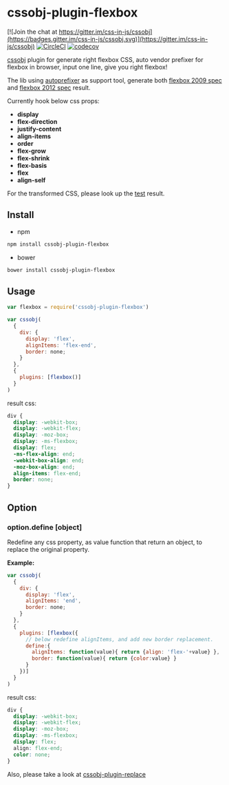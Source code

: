 # cssobj-plugin-flexbox

[![Join the chat at https://gitter.im/css-in-js/cssobj](https://badges.gitter.im/css-in-js/cssobj.svg)](https://gitter.im/css-in-js/cssobj)  [![CircleCI](https://circleci.com/gh/cssobj/cssobj-plugin-flexbox.svg?style=svg)](https://circleci.com/gh/cssobj/cssobj-plugin-flexbox)  [![codecov](https://codecov.io/gh/cssobj/cssobj-plugin-flexbox/branch/master/graph/badge.svg)](https://codecov.io/gh/cssobj/cssobj-plugin-flexbox)

[cssobj](https://github.com/cssobj/cssobj) plugin for generate right flexbox CSS, auto vendor prefixer for flexbox in browser, input one line, give you right flexbox!

The lib using [autoprefixer](https://github.com/postcss/autoprefixer) as support tool, generate both [flexbox 2009 spec](https://www.w3.org/TR/2009/WD-css3-flexbox-20090723/) and [flexbox 2012 spec](http://www.w3.org/TR/css3-flexbox) result.

Currently hook below css props:

- **display**
- **flex-direction**
- **justify-content**
- **align-items**
- **order**
- **flex-grow**
- **flex-shrink**
- **flex-basis**
- **flex**
- **align-self**

For the transformed CSS, please look up the [test](https://github.com/cssobj/cssobj-plugin-flexbox/blob/master/test/test.js) result.

## Install

- npm

``` bash
npm install cssobj-plugin-flexbox
```

- bower

``` bash
bower install cssobj-plugin-flexbox
```

## Usage

``` javascript
var flexbox = require('cssobj-plugin-flexbox')

var cssobj(
  {
    div: {
      display: 'flex',
      alignItems: 'flex-end',
      border: none;
    }
  },
  {
    plugins: [flexbox()]
  }
)
```

result css:

``` css
div {
  display: -webkit-box;
  display: -webkit-flex;
  display: -moz-box;
  display: -ms-flexbox;
  display: flex;
  -ms-flex-align: end;
  -webkit-box-align: end;
  -moz-box-align: end;
  align-items: flex-end;
  border: none;
}
```

## Option

### option.define [object]

Redefine any css property, as value function that return an object, to replace the original property.

**Example:**

``` javascript
var cssobj(
  {
    div: {
      display: 'flex',
      alignItems: 'end',
      border: none;
    }
  },
  {
    plugins: [flexbox({
      // below redefine alignItems, and add new border replacement.
      define:{
        alignItems: function(value){ return {align: 'flex-'+value} },
        border: function(value){ return {color:value} }
      }
    })]
  }
)

```

result css:

```css
div {
  display: -webkit-box;
  display: -webkit-flex;
  display: -moz-box;
  display: -ms-flexbox;
  display: flex;
  align: flex-end;
  color: none;
}
```

Also, please take a look at [cssobj-plugin-replace](https://github.com/cssobj/cssobj-plugin-replace)

